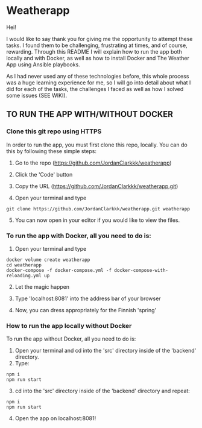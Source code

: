 # Weatherapp

Hei!

I would like to say thank you for giving me the opportunity to attempt these tasks. I found them to be challenging, frustrating at times, and of course, rewarding. Through this README I will explain how to run the app both locally and with Docker, as well as how to install Docker and The Weather App using Ansible playbooks. 

As I had never used any of these technologies before, this whole process was a huge learning experience for me, so I will go into detail about what I did for each of the tasks, the challenges I faced as well as how I solved some issues (SEE WIKI).

## TO RUN THE APP WITH/WITHOUT DOCKER

### Clone this git repo using HTTPS

In order to run the app, you must first clone this repo, locally.
You can do this by following these simple steps:

1. Go to the repo (https://github.com/JordanClarkkk/weatherapp)

2. Click the 'Code' button

3. Copy the URL (https://github.com/JordanClarkkk/weatherapp.git)

4. Open your terminal and type 
```
git clone https://github.com/JordanClarkkk/weatherapp.git weatherapp
```
5. You can now open in your editor if you would like to view the files.

### To run the app with Docker, all you need to do is:

1. Open your terminal and type
```
docker volume create weatherapp
cd weatherapp
docker-compose -f docker-compose.yml -f docker-compose-with-reloading.yml up
```
2. Let the magic happen

3. Type 'localhost:8081' into the address bar of your browser

4. Now, you can dress appropriately for the Finnish 'spring'


### How to run the app locally without Docker

To run the app without Docker, all you need to do is:

1. Open your terminal and cd into the 'src' directory inside of the 'backend' directory.
2. Type:
```
npm i
npm run start
```
3. cd into the 'src' directory inside of the 'backend' directory and repeat:
```
npm i
npm run start
```
4. Open the app on localhost:8081!
